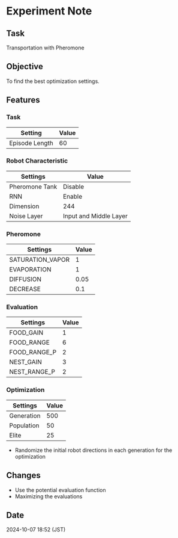 # Experiment Note

## Task

Transportation with Pheromone

## Objective

To find the best optimization settings.

## Features

### Task

| Setting        | Value |
|----------------|-------|
| Episode Length | 60    |

### Robot Characteristic

| Settings       | Value                  |
|----------------|------------------------|
| Pheromone Tank | Disable                |
| RNN            | Enable                 |
| Dimension      | 244                    |
| Noise Layer    | Input and Middle Layer |

### Pheromone

| Settings         | Value |
|------------------|-------|
| SATURATION_VAPOR | 1     |
| EVAPORATION      | 1     |
| DIFFUSION        | 0.05  |  
| DECREASE         | 0.1   |

### Evaluation

| Settings     | Value |
|--------------|-------|
| FOOD_GAIN    | 1     |
| FOOD_RANGE   | 6     |
| FOOD_RANGE_P | 2     |
| NEST_GAIN    | 3     |
| NEST_RANGE_P | 2     |

### Optimization

| Settings   | Value |
|------------|-------|
| Generation | 500   |
| Population | 50    |
| Elite      | 25    |

- Randomize the initial robot directions in each generation for the optimization

## Changes

- Use the potential evaluation function
- Maximizing the evaluations

## Date

2024-10-07 18:52 (JST)
